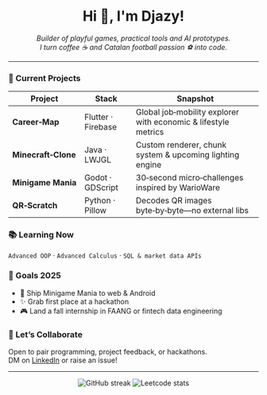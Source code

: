 <h1 align="center">Hi 👋, I'm Djazy!</h1>

<p align="center">
  <em>Builder of playful games, practical tools and AI prototypes.<br/>
  I turn coffee ☕ and Catalan football passion ⚽ into code.</em>
</p>

---

### 🔭 Current Projects
| Project | Stack | Snapshot |
|---------|-------|----------|
| **Career‑Map** | Flutter · Firebase | Global job‑mobility explorer with economic & lifestyle metrics |
| **Minecraft‑Clone** | Java · LWJGL | Custom renderer, chunk system & upcoming lighting engine |
| **Minigame Mania** | Godot · GDScript | 30‑second micro‑challenges inspired by WarioWare |
| **QR‑Scratch** | Python · Pillow | Decodes QR images byte‑by‑byte—no external libs |

### 📚 Learning Now
`Advanced OOP` · `Advanced Calculus` · `SQL & market data APIs`

### 🌱 Goals 2025
- 🚀 Ship Minigame Mania to web & Android
- ✨ Grab first place at a hackathon
- 🎮 Land a fall internship in FAANG or fintech data engineering

### 🤝 Let’s Collaborate
Open to pair programming, project feedback, or hackathons.  
DM on [LinkedIn](https://www.linkedin.com/in/djazy-faradj/) or raise an issue!

---

<p align="center">
  <img src="https://streak-stats.demolab.com?user=djazy-faradj" alt="GitHub streak"/>
  <img src="https://leetcard.jacoblin.cool/jazzzy?theme=dark&font=Noto%20Sans%20Buhid&border_radius=10&show_rank=false&animation=true" alt="Leetcode stats"/>
</p>
